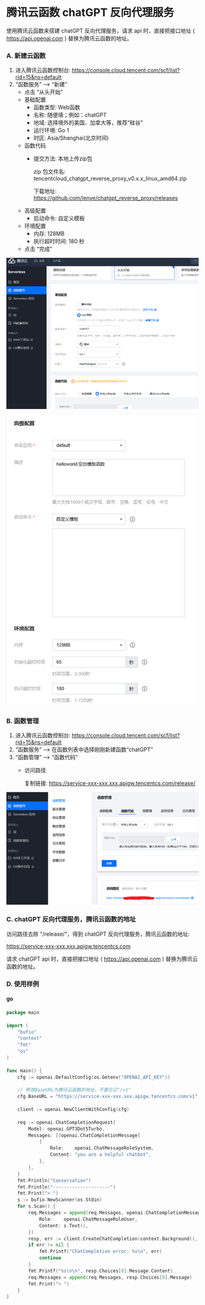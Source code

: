 # 腾讯云函数 chatGPT 反向代理服务

使用腾讯云函数来搭建 chatGPT 反向代理服务，请求 api 时，直接把接口地址 ( https://api.openai.com ) 替换为腾讯云函数的地址。

### A. 新建云函数

1. 进入腾讯云函数控制台: https://console.cloud.tencent.com/scf/list?rid=15&ns=default
2. “函数服务” --> “新建”
   - 点击 “从头开始”
   - 基础配置
      - 函数类型: Web函数
      - 名称: 随便填；例如：chatGPT
      - 地域: 选择境外的美国、加拿大等，推荐“硅谷”
      - 运行环境: Go 1
      - 时区: Asia/Shanghai(北京时间)
   - 函数代码
      - 提交方法: 本地上传zip包

        zip 包文件名: tencentcloud_chatgpt_reverse_proxy_v0.x.x_linux_amd64.zip

        下载地址: https://github.com/lenye/chatgpt_reverse_proxy/releases
   - 高级配置
      - 启动命令: 自定义模板
   - 环境配置
      - 内存: 128MB
      - 执行超时时间: 180 秒
   - 点击 “完成”

![基础配置.png](docs/new.png)

![高级配置.png](docs/new2.png)

### B. 函数管理

1. 进入腾讯云函数控制台: https://console.cloud.tencent.com/scf/list?rid=15&ns=default
2. “函数服务” --> 在函数列表中选择刚刚新建函数“chatGPT”
3. “函数管理” --> “函数代码”
    - 访问路径

      复制链接: https://service-xxx-xxx.xxx.apigw.tencentcs.com/release/

![访问路径.png](docs/new3.png)

### C. chatGPT 反向代理服务，腾讯云函数的地址

访问路径去除 "/release/"，得到 chatGPT 反向代理服务，腾讯云函数的地址:

https://service-xxx-xxx.xxx.apigw.tencentcs.com

请求 chatGPT api 时，直接把接口地址 ( https://api.openai.com ) 替换为腾讯云函数的地址。

### D. 使用样例

#### go

```go
package main

import (
	"bufio"
	"context"
	"fmt"
	"os"
)

func main() {
	cfg := openai.DefaultConfig(os.Getenv("OPENAI_API_KEY"))

	// 修改BaseURL为腾讯云函数的地址，不要忘记"/v1"
	cfg.BaseURL = "https://service-xxx-xxx.xxx.apigw.tencentcs.com/v1"

	client := openai.NewClientWithConfig(cfg)

	req := openai.ChatCompletionRequest{
		Model: openai.GPT3Dot5Turbo,
		Messages: []openai.ChatCompletionMessage{
			{
				Role:    openai.ChatMessageRoleSystem,
				Content: "you are a helpful chatbot",
			},
		},
	}
	fmt.Println("Conversation")
	fmt.Println("---------------------")
	fmt.Print("> ")
	s := bufio.NewScanner(os.Stdin)
	for s.Scan() {
		req.Messages = append(req.Messages, openai.ChatCompletionMessage{
			Role:    openai.ChatMessageRoleUser,
			Content: s.Text(),
		})
		resp, err := client.CreateChatCompletion(context.Background(), req)
		if err != nil {
			fmt.Printf("ChatCompletion error: %v\n", err)
			continue
		}
		fmt.Printf("%s\n\n", resp.Choices[0].Message.Content)
		req.Messages = append(req.Messages, resp.Choices[0].Message)
		fmt.Print("> ")
	}
}

```
